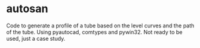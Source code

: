 # autosan
Code to generate a profile of a tube based on the level curves and the path of the tube. Using pyautocad, comtypes and pywin32. Not ready to be used, just a case study.
